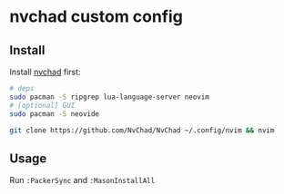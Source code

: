 # nvchad custom config

## Install

Install [nvchad](https://nvchad.github.io/) first:

``` bash
# deps
sudo pacman -S ripgrep lua-language-server neovim
# [optional] GUI
sudo pacman -S neovide

git clone https://github.com/NvChad/NvChad ~/.config/nvim && nvim
```

## Usage

Run `:PackerSync` and `:MasonInstallAll`
